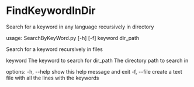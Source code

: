 # FindKeywordInDir
Search for a keyword in any language recursively in directory

usage: SearchByKeyWord.py [-h] [-f] keyword dir_path

Search for a keyword recursively in files

  keyword     The keyword to search for
  dir_path    The directory path to search in

options:
  -h, --help  show this help message and exit
  -f, --file  create a text file with all the lines with the keywords
